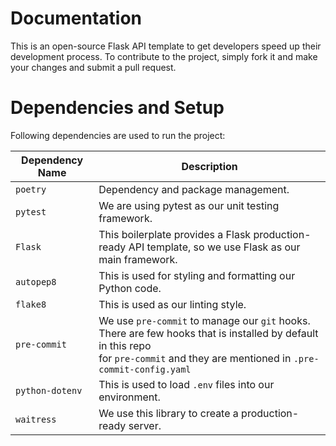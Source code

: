 # Documentation

This is an open-source Flask API template to get developers speed up their development process. To contribute to the project, simply fork it and make your changes and submit a pull request.

# Dependencies and Setup

Following dependencies are used to run the project:

| Dependency Name | Description                                                                                                                                                                              |
| --------------- | ---------------------------------------------------------------------------------------------------------------------------------------------------------------------------------------- |
| `poetry`        | Dependency and package management.                                                                                                                                                       |
| `pytest`        | We are using pytest as our unit testing framework.                                                                                                                                       |
| `Flask`         | This boilerplate provides a Flask production-ready API template, so we use Flask as our main framework.                                                                                  |
| `autopep8`      | This is used for styling and formatting our Python code.                                                                                                                                 |
| `flake8`        | This is used as our linting style.                                                                                                                                                       |
| `pre-commit`    | We use `pre-commit` to manage our `git` hooks. There are few hooks that is installed by default in this repo <br /> for `pre-commit` and they are mentioned in `.pre-commit-config.yaml` |
| `python-dotenv` | This is used to load `.env` files into our environment.                                                                                                                                  |
| `waitress`      | We use this library to create a production-ready server.                                                                                                                                 |
